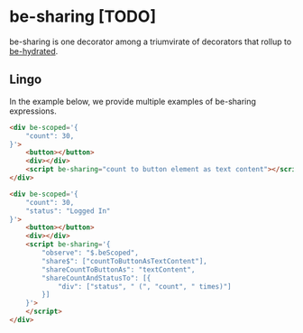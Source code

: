 # be-sharing [TODO]

be-sharing is one decorator among a triumvirate of decorators that rollup to [be-hydrated](https://github.com/bahrus/be-hydrated).

## Lingo

In the example below, we provide multiple examples of be-sharing expressions.

```html
<div be-scoped='{
    "count": 30,
}'>
    <button></button>
    <div></div>
    <script be-sharing="count to button element as text content"></script>
</div>
```

```html
<div be-scoped='{
    "count": 30,
    "status": "Logged In"
}'>
    <button></button>
    <div></div>
    <script be-sharing='{
        "observe": "$.beScoped",
        "share$": ["countToButtonAsTextContent"],
        "shareCountToButtonAs": "textContent",
        "shareCountAndStatusTo": [{
            "div": ["status", " (", "count", " times)"]
        }]
    }'>
    </script>
</div>
```